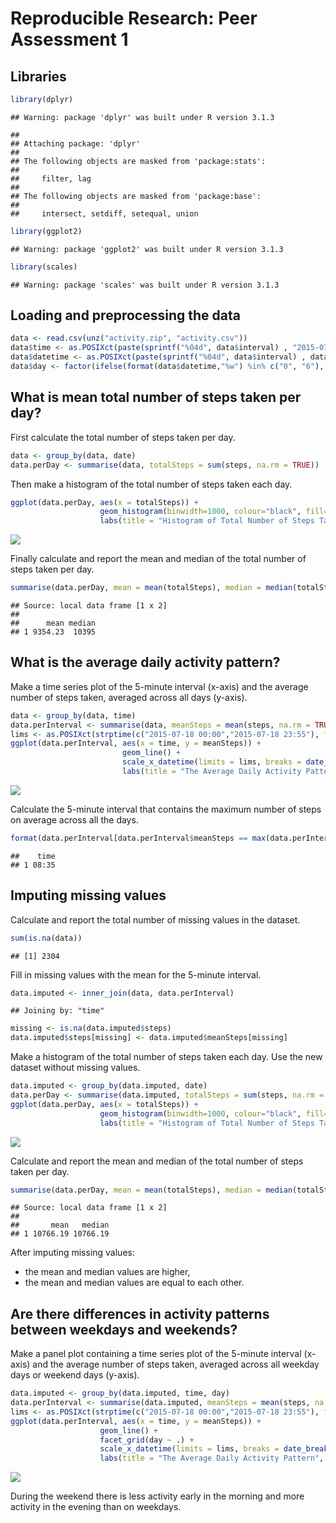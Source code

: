 # Reproducible Research: Peer Assessment 1

## Libraries

```r
library(dplyr)
```

```
## Warning: package 'dplyr' was built under R version 3.1.3
```

```
## 
## Attaching package: 'dplyr'
## 
## The following objects are masked from 'package:stats':
## 
##     filter, lag
## 
## The following objects are masked from 'package:base':
## 
##     intersect, setdiff, setequal, union
```

```r
library(ggplot2)
```

```
## Warning: package 'ggplot2' was built under R version 3.1.3
```

```r
library(scales)
```

```
## Warning: package 'scales' was built under R version 3.1.3
```

## Loading and preprocessing the data

```r
data <- read.csv(unz("activity.zip", "activity.csv"))
data$time <- as.POSIXct(paste(sprintf("%04d", data$interval) , "2015-07-18"), format = "%H%M %Y-%m-%d")
data$datetime <- as.POSIXct(paste(sprintf("%04d", data$interval) , data$date), format = "%H%M %Y-%m-%d")
data$day <- factor(ifelse(format(data$datetime,"%w") %in% c("0", "6"), "weekend", "weekday"))
```

## What is mean total number of steps taken per day?
First calculate the total number of steps taken per day.

```r
data <- group_by(data, date)
data.perDay <- summarise(data, totalSteps = sum(steps, na.rm = TRUE))
```

Then make a histogram of the total number of steps taken each day.

```r
ggplot(data.perDay, aes(x = totalSteps)) + 
                    geom_histogram(binwidth=1000, colour="black", fill="white") + 
                    labs(title = "Histogram of Total Number of Steps Taken Per Day", x = "Total Number of Steps Taken Per Day", y = "Count")
```

![](PA1_template_files/figure-html/unnamed-chunk-4-1.png) 

Finally calculate and report the mean and median of the total number of steps taken per day.

```r
summarise(data.perDay, mean = mean(totalSteps), median = median(totalSteps))
```

```
## Source: local data frame [1 x 2]
## 
##      mean median
## 1 9354.23  10395
```

## What is the average daily activity pattern?
Make a time series plot of the 5-minute interval (x-axis) and the average number of steps taken, averaged across all days (y-axis).

```r
data <- group_by(data, time)
data.perInterval <- summarise(data, meanSteps = mean(steps, na.rm = TRUE))
lims <- as.POSIXct(strptime(c("2015-07-18 00:00","2015-07-18 23:55"), format = "%Y-%m-%d %H:%M"))    
ggplot(data.perInterval, aes(x = time, y = meanSteps)) + 
                         geom_line() + 
                         scale_x_datetime(limits = lims, breaks = date_breaks("2 hour"), labels = date_format("%H:%M")) + 
                         labs(title = "The Average Daily Activity Pattern", x = "Time", y = "Mean Number of Steps")
```

![](PA1_template_files/figure-html/unnamed-chunk-6-1.png) 

Calculate the 5-minute interval that contains the maximum number of steps on average across all the days.

```r
format(data.perInterval[data.perInterval$meanSteps == max(data.perInterval$meanSteps), c("time")], "%H:%M") 
```

```
##    time
## 1 08:35
```

## Imputing missing values
Calculate and report the total number of missing values in the dataset.

```r
sum(is.na(data))
```

```
## [1] 2304
```

Fill in missing values with the mean for the 5-minute interval.

```r
data.imputed <- inner_join(data, data.perInterval)
```

```
## Joining by: "time"
```

```r
missing <- is.na(data.imputed$steps)
data.imputed$steps[missing] <- data.imputed$meanSteps[missing]
```

Make a histogram of the total number of steps taken each day. Use the new dataset without missing values.

```r
data.imputed <- group_by(data.imputed, date)
data.perDay <- summarise(data.imputed, totalSteps = sum(steps, na.rm = TRUE))
ggplot(data.perDay, aes(x = totalSteps)) + 
                    geom_histogram(binwidth=1000, colour="black", fill="white") + 
                    labs(title = "Histogram of Total Number of Steps Taken Per Day", x = "Total Number of Steps Taken Per Day", y = "Count")
```

![](PA1_template_files/figure-html/unnamed-chunk-10-1.png) 

Calculate and report the mean and median of the total number of steps taken per day.

```r
summarise(data.perDay, mean = mean(totalSteps), median = median(totalSteps))
```

```
## Source: local data frame [1 x 2]
## 
##       mean   median
## 1 10766.19 10766.19
```

After imputing missing values:  

* the mean and median values are higher,  
* the mean and median values are equal to each other.

## Are there differences in activity patterns between weekdays and weekends?
Make a panel plot containing a time series plot of the 5-minute interval (x-axis) and the average number of steps taken, averaged across all weekday days or weekend days (y-axis).

```r
data.imputed <- group_by(data.imputed, time, day)
data.perInterval <- summarise(data.imputed, meanSteps = mean(steps, na.rm = TRUE))
lims <- as.POSIXct(strptime(c("2015-07-18 00:00","2015-07-18 23:55"), format = "%Y-%m-%d %H:%M"))    
ggplot(data.perInterval, aes(x = time, y = meanSteps)) + 
                    geom_line() + 
                    facet_grid(day ~ .) +
                    scale_x_datetime(limits = lims, breaks = date_breaks("2 hour"), labels = date_format("%H:%M")) + 
                    labs(title = "The Average Daily Activity Pattern", x = "Time", y = "Mean number of steps")
```

![](PA1_template_files/figure-html/unnamed-chunk-12-1.png) 

During the weekend there is less activity early in the morning and more activity in the evening than on weekdays.
